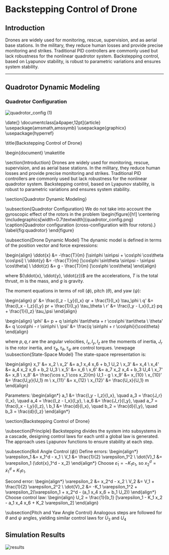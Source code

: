 # Backstepping Control of Drone

## Introduction
Drones are widely used for monitoring, rescue, supervision, and as aerial base stations. In the military, they reduce human losses and provide precise monitoring and strikes. Traditional PID controllers are commonly used but lack robustness for the nonlinear quadrotor system. Backstepping control, based on Lyapunov stability, is robust to parametric variations and ensures system stability.

---

## Quadrotor Dynamic Modeling

### Quadrotor Configuration
![quadrotor_config (1)](https://github.com/user-attachments/assets/5adbeafc-5d8f-46b1-a386-38cfcd622d14)

\date{}
\documentclass[a4paper,12pt]{article}
\usepackage{amsmath,amssymb}
\usepackage{graphicx}
\usepackage{hyperref}

\title{Backstepping Control of Drone}

\begin{document}
\maketitle

\section{Introduction}
Drones are widely used for monitoring, rescue, supervision, and as aerial base stations. In the military, they reduce human losses and provide precise monitoring and strikes. Traditional PID controllers are commonly used but lack robustness for the nonlinear quadrotor system. Backstepping control, based on Lyapunov stability, is robust to parametric variations and ensures system stability.

\section{Quadrotor Dynamic Modeling}

\subsection{Quadrotor Configuration}
We do not take into account the gyroscopic effect of the rotors in the problem
\begin{figure}[h!]
    \centering
    \includegraphics[width=0.7\textwidth]{quadrotor_config.png}
    \caption{Quadrotor configuration (cross-configuration with four rotors).}
    \label{fig:quadrotor}
\end{figure}

\subsection{Drone Dynamic Model}
The dynamic model is defined in terms of the position vector and force expressions:

\begin{align}
    \ddot{x} &= -\frac{T}{m} [\sin\phi \sin\psi + \cos\phi \cos\theta \cos\psi] \\
    \ddot{y} &= -\frac{T}{m} [\cos\phi \sin\theta \sin\psi - \sin\psi \cos\theta] \\
    \ddot{z} &= g - \frac{T}{m} [\cos\phi \cos\theta]
\end{align}

where $(\ddot{x}, \ddot{y}, \ddot{z})$ are the accelerations, $T$ is the total thrust, $m$ is the mass, and $g$ is gravity.

The moment equations in terms of roll ($\phi$), pitch ($\theta$), and yaw ($\psi$):

\begin{align}
    p' &= \frac{I_z - I_y}{I_x} qr  + \frac{1}{I_x} \tau_\phi \\
    q' &= \frac{I_x - I_z}{I_y} pr + \frac{1}{I_y} \tau_\theta \\
    r' &= \frac{I_y - I_x}{I_z} pq + \frac{1}{I_z} \tau_\psi
\end{align}

\begin{align}
    \phi' &= p + q \sin\phi \tan\theta + r \cos\phi \tan\theta \\
    \theta' &= q \cos\phi - r \sin\phi \\
    \psi' &= \frac{q \sin\phi + r \cos\phi}{\cos\theta}
\end{align}

where $p, q, r$ are the angular velocities, $I_x, I_y, I_z$ are the moments of inertia, $J_r$ is the rotor inertia, and $\tau_\phi, \tau_\theta, \tau_\psi$ are control torques.
\newpage
\subsection{State-Space Model}
The state-space representation is:

\begin{align}
    x_1' &= x_2 \\
    x_2' &= a_1 x_4 x_6 + b_1 U_2 \\
    x_3' &= x_4 \\
    x_4' &= a_4 x_2 x_6  + b_2 U_3 \\
    x_5' &= x_6 \\
    x_6' &= a_7 x_2 x_4 + b_3 U_4 \\
    x_7' &= x_8 \\
    x_8' &= \frac{\cos x_1 \cos x_2}{m} U_1 - g \\
    x_9' &= x_{10} \\
    x_{10}' &= \frac{U_y}{U_1} m \\
    x_{11}' &= x_{12} \\
    x_{12}' &= \frac{U_x}{U_1} m
\end{align}

Parameters:
\begin{align*}
    a_1 &= \frac{I_y - I_z}{I_x}, \quad a_3 = \frac{J_r}{I_x}, \quad a_4 = \frac{I_z - I_x}{I_y}, \\
    a_6 &= \frac{J_r}{I_y}, \quad a_7 = \frac{I_x - I_y}{I_z}, \\
    b_1 &= \frac{d}{I_x}, \quad b_2 = \frac{d}{I_y}, \quad b_3 = \frac{d}{I_z}
\end{align*}

\section{Backstepping Control of Drone}

\subsection{Principle}
Backstepping divides the system into subsystems in a cascade, designing control laws for each until a global law is generated. The approach uses Lyapunov functions to ensure stability at each step.

\subsection{Roll Angle Control ($\phi$)}
Define errors:
\begin{align*}
    \varepsilon_1 &= x_1^d - x_1 \\
    V_1 &= \frac{1}{2} \varepsilon_1^2 \\
    \dot{V}_1 &= \varepsilon_1 (\dot{x}_1^d - x_2)
\end{align*}
Choose $\dot{\varepsilon}_1 = -K_1 \varepsilon_1$, so $x_2^d = \dot{x}_1^d + K_1 \varepsilon_1$.

Second error:
\begin{align*}
    \varepsilon_2 &= x_2^d - x_2 \\
    V_2 &= V_1 + \frac{1}{2} \varepsilon_2^2 \\
    \dot{V}_2 &= -K_1 \varepsilon_1^2 + \varepsilon_2(\varepsilon_1 + x_2^d - (a_1 x_4 x_6 + b_1 U_2))
\end{align*}
Choose control law:
\begin{align}
    U_2 = \frac{1}{b_1} [\varepsilon_1 - K_1 x_2 - a_1 x_4 x_6 + K_2 \varepsilon_2]
\end{align}

\subsection{Pitch and Yaw Angle Control}
Analogous steps are followed for $\theta$ and $\psi$ angles, yielding similar control laws for $U_3$ and $U_4$

## Simulation Results
![results]()
